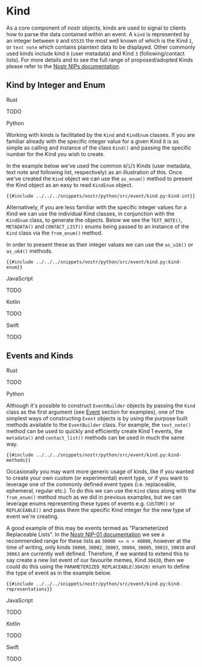 # Kind

As a core component of nostr objects, kinds are used to signal to clients how to parse the data contained within an event. 
A `kind` is represented by an integer between `0` and `65535` the most well known of which is the Kind `1`, 
or `text note` which contains plaintext data to be displayed. 
Other commonly used kinds include kind `0` (user metadata) and Kind `3` (following/contact lists). 
For more details and to see the full range of proposed/adopted Kinds please refer to the [Nostr NIPs documentation](https://github.com/nostr-protocol/nips/tree/master?tab=readme-ov-file#event-Kinds).

## Kind by Integer and Enum

<custom-tabs category="lang">

<div slot="title">Rust</div>
<section>

TODO

</section>

<div slot="title">Python</div>
<section>

Working with kinds is facilitated by the `Kind` and `KindEnum` classes. 
If you are familiar already with the specific integer value for a given Kind it is as simple as calling and instance of the class `Kind()` and passing the specific number for the Kind you wish to create.

In the example below we've used the common `0`/`1`/`3` Kinds (user metadata, text note and following list, respectively) as an illustration of this. 
Once we've created the `Kind` object we can use the `as_enum()` method to present the Kind object as an easy to read `KindEnum` object.

```python,ignore
{{#include ../../../snippets/nostr/python/src/event/kind.py:kind-int}}
```

Alternatively, if you are less familiar with the specific integer values for a Kind we can use the individual Kind classes, in conjunction with the `KindEnum` class, to generate the objects. 
Below we see the `TEXT_NOTE()`, `METADATA()` and `CONTACT_LIST()` enums being passed to an instance of the `Kind` class via the `from_enum()` method.

In order to present these as their integer values we can use the `as_u16()` or `as_u64()` methods.

```python,ignore
{{#include ../../../snippets/nostr/python/src/event/kind.py:kind-enum}}
```

</section>

<div slot="title">JavaScript</div>
<section>

TODO

</section>

<div slot="title">Kotlin</div>
<section>

TODO

</section>

<div slot="title">Swift</div>
<section>

TODO

</section>
</custom-tabs>

## Events and Kinds

<custom-tabs category="lang">

<div slot="title">Rust</div>
<section>

TODO

</section>

<div slot="title">Python</div>
<section>

Although it's possible to construct `EventBuilder` objects by passing the `Kind` class as the first argument (see [Event](index.md) section for examples), 
one of the simplest ways of constructing `Event` objects is by using the purpose built methods available to the `EventBuilder` class. 
For example, the `text_note()` method can be used to quickly and efficiently create Kind 1 events, the `metadata()` and `contact_list()` methods can be used in much the same way.

```python,ignore
{{#include ../../../snippets/nostr/python/src/event/kind.py:kind-methods}}
```

Occasionally you may want more generic usage of kinds, like if you wanted to create your own custom (or experimental) event type, 
or if you want to leverage one of the commonly defined event types (i.e. replaceable, ephemeral, regular etc.). 
To do this we can use the `Kind` class along with the `from_enum()` method much as we did in previous examples, 
but we can leverage enums representing these types of events e.g. `CUSTOM()` or `REPLACEABLE()` and pass them the specific Kind integer for the new type of event we're creating. 

A good example of this may be events termed as "Parameterized Replaceable Lists". 
In the [Nostr NIP-01 documentation](https://github.com/nostr-protocol/nips/blob/master/01.md) we see a recommended range for these lists as `30000 <= n < 40000`, 
however at the time of writing, only kinds `30000`, `30002`, `30003`, `30004`, `30005`, `30015`, `30030` and `30063` are currently well defined. 
Therefore, if we wanted to extend this to say create a new list event of our favourite memes, Kind `30420`, 
then we could do this using the `PARAMETERIZED_REPLACEABLE(30420)` enum to define the type of event as in the example below.

```python,ignore
{{#include ../../../snippets/nostr/python/src/event/kind.py:kind-representations}}
```

</section>

<div slot="title">JavaScript</div>
<section>

TODO

</section>

<div slot="title">Kotlin</div>
<section>

TODO

</section>

<div slot="title">Swift</div>
<section>

TODO

</section>
</custom-tabs>
